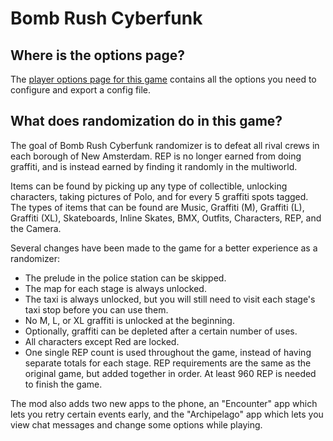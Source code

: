 # Bomb Rush Cyberfunk

## Where is the options page?

The [player options page for this game](../player-options) contains all the options you need to configure and export 
a config file.

## What does randomization do in this game?

The goal of Bomb Rush Cyberfunk randomizer is to defeat all rival crews in each borough of New Amsterdam. REP is no
longer earned from doing graffiti, and is instead earned by finding it randomly in the multiworld.

Items can be found by picking up any type of collectible, unlocking characters, taking pictures of Polo, and for every 
5 graffiti spots tagged. The types of items that can be found are Music, Graffiti (M), Graffiti (L), Graffiti (XL), 
Skateboards, Inline Skates, BMX, Outfits, Characters, REP, and the Camera.

Several changes have been made to the game for a better experience as a randomizer:

- The prelude in the police station can be skipped.
- The map for each stage is always unlocked.
- The taxi is always unlocked, but you will still need to visit each stage's taxi stop before you can use them.
- No M, L, or XL graffiti is unlocked at the beginning.
- Optionally, graffiti can be depleted after a certain number of uses.
- All characters except Red are locked.
- One single REP count is used throughout the game, instead of having separate totals for each stage. REP requirements 
are the same as the original game, but added together in order. At least 960 REP is needed to finish the game.

The mod also adds two new apps to the phone, an "Encounter" app which lets you retry certain events early, and the
"Archipelago" app which lets you view chat messages and change some options while playing.